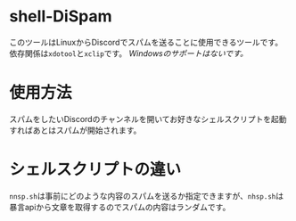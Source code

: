 # shell-DiSpam
このツールはLinuxからDiscordでスパムを送ることに使用できるツールです。
依存関係は`xdotool`と`xclip`です。
_Windowsのサポートはないです。_
# 使用方法
スパムをしたいDiscordのチャンネルを開いてお好きなシェルスクリプトを起動すればあとはスパムが開始されます。
# シェルスクリプトの違い
`nnsp.sh`は事前にどのような内容のスパムを送るか指定できますが、`nhsp.sh`は暴言apiから文章を取得するのでスパムの内容はランダムです。
